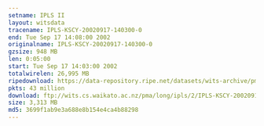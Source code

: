 ```yaml
---
setname: IPLS II
layout: witsdata
tracename: IPLS-KSCY-20020917-140300-0
end: Tue Sep 17 14:08:00 2002
originalname: IPLS-KSCY-20020917-140300-0
gzsize: 948 MB
len: 0:05:00
start: Tue Sep 17 14:03:00 2002
totalwirelen: 26,995 MB
ripedownload: https://data-repository.ripe.net/datasets/wits-archive/pma/long/ipls/2/IPLS-KSCY-20020917-140300-0.gz
pkts: 43 million
download: ftp://wits.cs.waikato.ac.nz/pma/long/ipls/2/IPLS-KSCY-20020917-140300-0.gz
size: 3,313 MB
md5: 3699f1ab9e3a688e8b154e4ca4b88298
---
```

